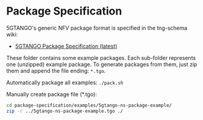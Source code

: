 # Package Specification

5GTANGO's generic NFV package format is specified in the tng-schema wiki:

* [5GTANGO Package Specification (latest)](https://github.com/sonata-nfv/tng-schema/wiki/PkgSpec_LATEST)

These folder contains some example packages. Each sub-folder represents one (unzipped) example package. To generate packages from them, just zip them and append the file ending: `*.tgo`.

Automatically package all examples: `./pack.sh`

Manually create package file (*.tgo):

```bash
cd package-specification/examples/5gtango-ns-package-example/
zip -r ../5gtango-ns-package-example.tgo ./
```
